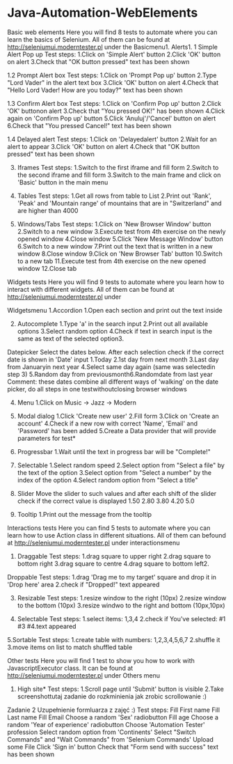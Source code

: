 # Java-Automation-WebElements

Basic web elements
Here you will find 8 tests to automate where you can learn the basics of Selenium. 
All of them can be found at http://seleniumui.moderntester.pl under the Basicmenu1. 
Alerts1.
1 Simple Alert Pop up 
Test steps:
1.Click on 'Simple Alert' button
2.Click 'OK' button on alert
3.Check that "OK button pressed" text has been shown

1.2 Prompt Alert box 
Test steps:
1.Click on 'Prompt Pop up' button
2.Type "Lord Vader" in the alert text box
3.Click 'OK' button on alert
4.Check that "Hello Lord Vader! How are you today?" text has been shown

1.3 Confirm Alert box 
Test steps:
1.Click on 'Confirm Pop up' button
2.Click 'OK' buttonon alert
3.Check that "You pressed OK!" has been shown
4.Click again on 'Confirm Pop up' button
5.Click 'Anuluj'/'Cancel' button on alert
6.Check that "You pressed Cancel!" text has been shown

1.4 Delayed alert 
Test steps:
1.Click on 'Delayedalert' button
2.Wait for an alert to appear
3.Click 'OK' button on alert
4.Check that "OK button pressed" text has been shown

3. Iframes
Test steps:
1.Switch to the first iframe and fill form
2.Switch to the second iframe and fill form
3.Switch to the main frame and click on 'Basic' button in the main menu

4. Tables
Test steps:
1.Get all rows from table to List
2.Print out 'Rank', 'Peak' and 'Mountain range' of mountains that are in "Switzerland" and are higher than 4000 


5. Windows/Tabs
Test steps:
1.Click on 'New Browser Window' button
2.Switch to a new window
3.Execute test from 4th exercise on the newly opened window
4.Close window
5.Click 'New Message Window' button
6.Switch to a new window
7.Print out the text that is written in a new window
8.Close window
9.Click on 'New Browser Tab' button
10.Switch to a new tab
11.Execute test from 4th exercise on the new opened window
12.Close tab

Widgets tests
Here you will find 9 tests to automate where you learn how to interact with different widgets. 
All of them can be found at http://seleniumui.moderntester.pl under 

Widgetsmenu
1.Accordion 
1.Open each section and print out the text inside

2. Autocomplete 
1.Type 'a' in the search input
2.Print out all available options
3.Select random option
4.Check if text in search input is the same as text of the selected option3. 

Datepicker 
Select the dates below. 
After each selection check if the correct date is shown in 'Date' input
1.Today
2.1st day from next month
3.Last day from Januaryin next year
4.Select same day again (same was selectedin step 3)
5.Random day from previousmonth6.Randomdate from last year
Comment: these dates combine all different ways of 'walking' on the date picker, do all steps in one testwithoutclosing browser windows

4. Menu 
1.Click on Music -> Jazz -> Modern

5. Modal dialog 
1.Click 'Create new user'
2.Fill form
3.Click on 'Create an account'
4.Check if a new row with correct 'Name', 'Email' and 'Password' has been added
5.Create a Data provider that will provide parameters for test*

6. Progressbar
1.Wait until the text in progress bar will be "Complete!"

7. Selectable 
1.Select random speed
2.Select option from "Select a file" by the text of the option
3.Select option from "Select a number" by the index of the option
4.Select random option from "Select a title"

8. Slider
Move the slider to such values and after each shift of the slider check if the correct value is displayed
1.50
2.80
3.80
4.20
5.0

9. Tooltip
1.Print out the message from the tooltip

Interactions tests
Here you can find 5 tests to automate where you can learn how to use Action class in different situations. 
All of them can befound at http://seleniumui.moderntester.pl under interactionsmenu

1. Draggable
Test steps:
1.drag square to upper right
2.drag square to bottom right
3.drag square to centre
4.drag square to bottom left2. 

Droppable
Test steps:
1.drag 'Drag me to my target' square and drop it in 'Drop here' area
2.check if "Dropped!" text appeared

3. Resizable
Test steps:
1.resize window to the right (10px)
2.resize window to the bottom (10px)
3.resize windwo to the right and bottom (10px,10px)

4. Selectable
Test steps:
1.select items: 1,3,4
2.check if You've selected: #1 #3 #4.text appeared

5.Sortable
Test steps:
1.create table with numbers: 1,2,3,4,5,6,7
2.shuffle it
3.move items on list to match shuffled table

Other tests
Here you will find 1 test to show you how to work with JavascriptExecutor class. 
It can be found at http://seleniumui.moderntester.pl under Others menu
1. High site*
Test steps:
1.Scroll page until 'Submit' button is visible
2.Take screenshottutaj zadanie do rozkminienia jak zrobic scrollowanie :)

Zadanie 2 
Uzupełnienie formluarza z zajęć :)
Test steps:
Fill First name
Fill Last name
Fill Email
Choose a random 'Sex' radiobutton
Fill age
Choose a random 'Year of experience' radiobutton
Choose 'Automation Tester' profession
Select random option from 'Continents'
Select "Switch Commands" and "Wait Commands" from 'Selenium Commands'
Upload some File
Click 'Sign in' button
Check that "Form send with success" text has been shown
